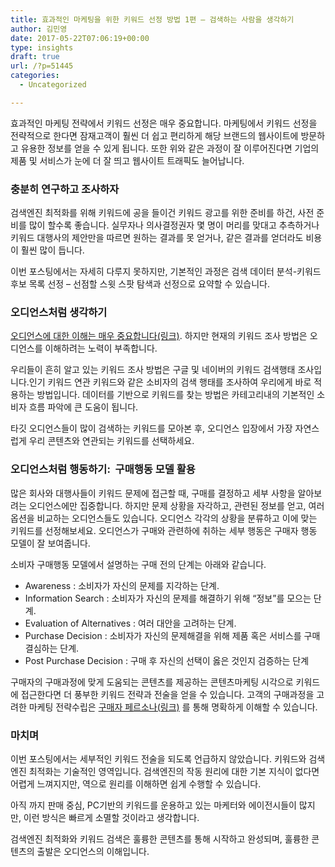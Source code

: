 ```yaml
---
title: 효과적인 마케팅을 위한 키워드 선정 방법 1편 – 검색하는 사람을 생각하기
author: 김민영
date: 2017-05-22T07:06:19+00:00
type: insights
draft: true
url: /?p=51445
categories:
  - Uncategorized

---
```

효과적인 마케팅 전략에서 키워드 선정은&nbsp;매우 중요합니다.&nbsp;마케팅에서 키워드 선정을 전략적으로 한다면 잠재고객이 훨씬 더 쉽고 편리하게 해당 브랜드의 웹사이트에 방문하고 유용한 정보를 얻을 수 있게 됩니다.&nbsp;또한 위와 같은 과정이 잘 이루어진다면 기업의 제품 및 서비스가 눈에 더 잘 띄고 웹사이트 트래픽도 늘어납니다.

### 충분히 연구하고 조사하자

검색엔진 최적화를 위해 키워드에 공을 들이건 키워드 광고를 위한 준비를 하건, 사전 준비를 많이 할수록 좋습니다. 실무자나 의사결정권자 몇 명이 머리를 맞대고 추측하거나 키워드 대행사의 제안만을 따르면 원하는 결과를 못 얻거나, 같은 결과를 얻더라도 비용이 훨씬 많이 듭니다.&nbsp;

이번 포스팅에서는 자세히 다루지 못하지만, 기본적인 과정은 검색 데이터 분석-키워드 후보 목록 선정 &#8211; 선점할&nbsp;스윗 스팟 탐색과 선정으로 요약할 수 있습니다.&nbsp;

### 오디언스처럼 생각하기&nbsp;

<a target="_blank" href="http://www.ballast.co.kr/insights/2017/3/3/-">오디언스에 대한 이해는 매우 중요합니다(링크)</a>. 하지만 현재의 키워드 조사 방법은 오디언스를 이해하려는 노력이 부족합니다.&nbsp;

우리들이 흔히 알고 있는 키워드 조사 방법은 구글 및 네이버의 키워드 검색행태 조사입니다.인기 키워드 연관 키워드와 같은 소비자의 검색 행태를 조사하여 우리에게 바로 적용하는 방법입니다.&nbsp;데이터를 기반으로 키워드를 찾는 방법은 카테고리내의 기본적인 소비자 흐름 파악에 큰 도움이 됩니다.

타깃 오디언스들이 많이 검색하는 키워드를 모아본 후, 오디언스 입장에서 가장 자연스럽게 우리 콘텐츠와 연관되는 키워드를 선택하세요.&nbsp;

### 오디언스처럼&nbsp;행동하기:&nbsp;&nbsp;구매행동 모델&nbsp;활용

많은 회사와 대행사들이 키워드 문제에 접근할 때, 구매를 결정하고 세부 사항을 알아보려는&nbsp;오디언스에만 집중합니다. 하지만 문제 상황을 자각하고, 관련된 정보를 얻고, 여러 옵션을 비교하는 오디언스들도 있습니다. 오디언스 각각의 상황을 분류하고 이에 맞는 키워드를 선정해보세요. 오디언스가 구매와 관련하에 취하는&nbsp;세부 행동은 구매자 행동 모델이 잘 보여줍니다.&nbsp;

소비자 구매행동 모델에서 설명하는&nbsp;구매 전의&nbsp;단계는 아래와 같습니다.&nbsp;

  * Awareness : 소비자가 자신의 문제를 지각하는 단계.
  * Information Search : 소비자가 자신의 문제를 해결하기 위해 “정보”를 모으는 단계.
  * Evaluation of Alternatives : 여러 대안을 고려하는 단계.
  * Purchase Decision : 소비자가 자신의 문제해결을 위해 제품 혹은 서비스를 구매 결심하는 단계.
  * Post Purchase Decision : 구매 후 자신의 선택이 옳은 것인지 검증하는 단계

구매자의 구매과정에 맞게 도움되는 콘텐츠를 제공하는&nbsp;콘텐츠마케팅 시각으로 키워드에&nbsp;접근한다면&nbsp;더 풍부한 키워드 전략과 전술을 얻을 수 있습니다. 고객의 구매과정을 고려한 마케팅 전략수립은&nbsp;[구매자&nbsp;페르소나(링크)][1] 를 통해&nbsp;명확하게 이해할 수 있습니다. &nbsp;

### 마치며

이번 포스팅에서는 세부적인 키워드 전술을 되도록 언급하지 않았습니다.&nbsp;키워드와 검색엔진 최적화는 기술적인 영역입니다. 검색엔진의 작동 원리에 대한&nbsp;기본 지식이 없다면 어렵게 느껴지지만, 역으로 원리를 이해하면 쉽게 수행할 수 있습니다.&nbsp;

아직 까지 판매 중심, PC기반의 키워드를 운용하고 있는 마케터와 에이전시들이 많지만, 이런 방식은 빠르게 소멸할 것이라고 생각합니다.

검색엔진 최적화와 키워드 검색은&nbsp;훌륭한 콘텐츠를 통해 시작하고 완성되며, 훌륭한 콘텐츠의 출발은 오디언스의 이해입니다.&nbsp;

 

 

 [1]: /buyer-persona
